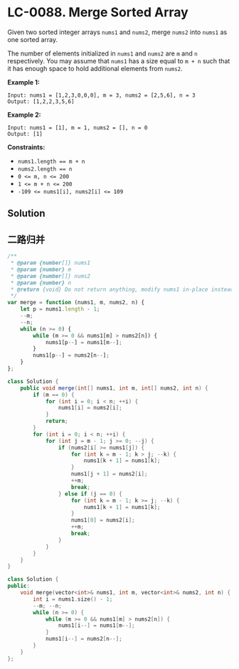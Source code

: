 # LC-0088. Merge Sorted Array

Given two sorted integer arrays `nums1` and `nums2`, merge `nums2` into `nums1` as one sorted array.

The number of elements initialized in `nums1` and `nums2` are `m` and `n` respectively. You may assume that `nums1` has a size equal to `m + n` such that it has enough space to hold additional elements from `nums2`.

**Example 1:**

```text
Input: nums1 = [1,2,3,0,0,0], m = 3, nums2 = [2,5,6], n = 3
Output: [1,2,2,3,5,6]
```

**Example 2:**

```text
Input: nums1 = [1], m = 1, nums2 = [], n = 0
Output: [1]
```

**Constraints:**

-   `nums1.length == m + n`
-   `nums2.length == n`
-   `0 <= m, n <= 200`
-   `1 <= m + n <= 200`
-   `-109 <= nums1[i], nums2[i] <= 109`

## Solution

## 二路归并

```javascript
/**
 * @param {number[]} nums1
 * @param {number} m
 * @param {number[]} nums2
 * @param {number} n
 * @return {void} Do not return anything, modify nums1 in-place instead.
 */
var merge = function (nums1, m, nums2, n) {
    let p = nums1.length - 1;
    --m;
    --n;
    while (n >= 0) {
        while (m >= 0 && nums1[m] > nums2[n]) {
            nums1[p--] = nums1[m--];
        }
        nums1[p--] = nums2[n--];
    }
};
```

```java
class Solution {
    public void merge(int[] nums1, int m, int[] nums2, int n) {
        if (m == 0) {
            for (int i = 0; i < n; ++i) {
                nums1[i] = nums2[i];
            }
            return;
        }
        for (int i = 0; i < n; ++i) {
            for (int j = m - 1; j >= 0; --j) {
                if (nums2[i] >= nums1[j]) {
                    for (int k = m - 1; k > j; --k) {
                        nums1[k + 1] = nums1[k];
                    }
                    nums1[j + 1] = nums2[i];
                    ++m;
                    break;
                } else if (j == 0) {
                    for (int k = m - 1; k >= j; --k) {
                        nums1[k + 1] = nums1[k];
                    }
                    nums1[0] = nums2[i];
                    ++m;
                    break;
                }
            }
        }
    }
}
```

```C++
class Solution {
public:
    void merge(vector<int>& nums1, int m, vector<int>& nums2, int n) {
        int i = nums1.size() - 1;
        --m; --n;
        while (n >= 0) {
            while (m >= 0 && nums1[m] > nums2[n]) {
                nums1[i--] = nums1[m--];
            }
            nums1[i--] = nums2[n--];
        }
    }
};
```
